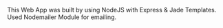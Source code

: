 This Web App was built by using NodeJS with Express & Jade Templates. Used Nodemailer Module for emailing.
